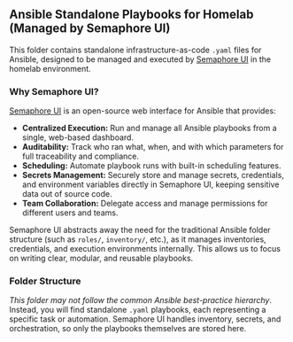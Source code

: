 ## Ansible Standalone Playbooks for Homelab (Managed by Semaphore UI)

This folder contains standalone infrastructure-as-code `.yaml` files for Ansible, designed to be managed and executed by [Semaphore UI](https://semaphoreui.com/) in the homelab environment.

### Why Semaphore UI?

[Semaphore UI](https://semaphoreui.com/) is an open-source web interface for Ansible that provides:

- **Centralized Execution:** Run and manage all Ansible playbooks from a single, web-based dashboard.
- **Auditability:** Track who ran what, when, and with which parameters for full traceability and compliance.
- **Scheduling:** Automate playbook runs with built-in scheduling features.
- **Secrets Management:** Securely store and manage secrets, credentials, and environment variables directly in Semaphore UI, keeping sensitive data out of source code.
- **Team Collaboration:** Delegate access and manage permissions for different users and teams.

Semaphore UI abstracts away the need for the traditional Ansible folder structure (such as `roles/`, `inventory/`, etc.), as it manages inventories, credentials, and execution environments internally. This allows us to focus on writing clear, modular, and reusable playbooks.

### Folder Structure

*This folder may not follow the common Ansible best-practice hierarchy*. Instead, you will find standalone `.yaml` playbooks, each representing a specific task or automation. Semaphore UI handles inventory, secrets, and orchestration, so only the playbooks themselves are stored here.